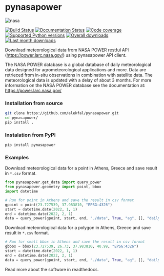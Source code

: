 # pynasapower
![nasa](https://user-images.githubusercontent.com/18232521/75673566-eb882880-5c8b-11ea-9a65-995f94b876bf.png)

[![Build Status](https://github.com/alekfal/pynasapower/actions/workflows/python_package.yml/badge.svg?branch=main)](https://github.com/alekfal/pynasapower/actions/workflows/python_package.yml)
[![Documentation Status](https://readthedocs.org/projects/pynasapower/badge/?version=latest)](https://pynasapower.readthedocs.io/en/latest/?badge=latest)
[![Code coverage](https://codecov.io/gh/alekfal/pynasapower/branch/main/graph/badge.svg)](https://codecov.io/gh/alekfal/pynasapower)
[![Supported Python versions](https://img.shields.io/pypi/pyversions/pynasapower.svg?style=flat-square)](https://pypi.org/project/pynasapower/)
[![Overall downloads](https://pepy.tech/badge/pynasapower)](https://pepy.tech/project/pynasapower)
[![Last month downloads](https://pepy.tech/badge/pynasapower/month)](https://pepy.tech/project/pynasapower)

Download meteorological data from NASA POWER restful API (https://power.larc.nasa.gov/) using pynasapower API client.

The NASA POWER database is a global database of daily meteorological data designed for agrometeorological applications and more. 
Data are retrieced from in-situ observations in combination with satellite data. The meteorological data is updated with a delay of about 3 months. For more information on the NASA POWER database see the documentation at: https://power.larc.nasa.gov/

### Installation from source

```bash
git clone https://github.com/alekfal/pynasapower.git
cd pynasapower/
pip install .
```

### Instalation from PyPI

```bash
pip install pynasapower
```

### Examples

Download meteorological data for a point in Athens, Greece and save result in `*.csv` format.

```python
from pynasapower.get_data import query_power
from pynasapower.geometry import point, bbox
import datetime

# Run for point in Athens and save the result in csv format
gpoint = point(23.727539, 37.983810, "EPSG:4326")
start = datetime.date(2022, 1, 1)
end = datetime.date(2022, 2, 1)
data = query_power(gpoint, start, end, "./data", True, "ag", [], "daily", "point", "csv")
```

Download meteorological data for a polygon in Athens, Greece and save result in `*.csv` format.

```python
# Run for small bbox in Athens and save the result in csv format
gbbox = bbox(23.727539, 26.73, 37.983810, 40.99, "EPSG:4326")
start = datetime.date(2022, 1, 1)
end = datetime.date(2022, 2, 1)
data = query_power(gpoint, start, end, "./data", True, "ag", [], "daily", "regional", "csv")
```

Read more about the software in readthedocs.